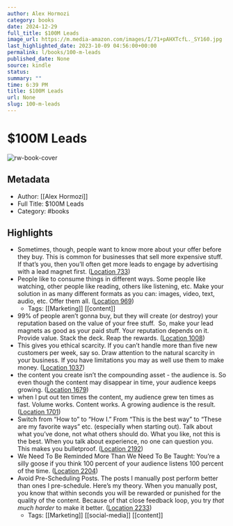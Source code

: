 ```yaml
---
author: Alex Hormozi
category: books
date: 2024-12-29
full_title: $100M Leads
image_url: https://m.media-amazon.com/images/I/71+pAHXTcfL._SY160.jpg
last_highlighted_date: 2023-10-09 04:56:00+00:00
permalink: l/books/100-m-leads
published_date: None
source: kindle
status: 
summary: ""
time: 6:39 PM
title: $100M Leads
url: None
slug: 100-m-leads
---
```

# $100M Leads

![rw-book-cover](https://m.media-amazon.com/images/I/71+pAHXTcfL._SY160.jpg)

## Metadata

- Author: [[Alex Hormozi]]
- Full Title: $100M Leads
- Category: #books

## Highlights

- Sometimes, though, people want to know more about your offer before they buy. This is common for businesses that sell more expensive stuff. If that’s you, then you’ll often get more leads to engage by advertising with a lead magnet first. ([Location 733](https://readwise.io/to_kindle?action=open&asin=B0CFDR3TYV&location=733))
- People like to consume things in different ways. Some people like watching, other people like reading, others like listening, etc. Make your solution in as many different formats as you can: images, video, text, audio, etc. Offer them all. ([Location 969](https://readwise.io/to_kindle?action=open&asin=B0CFDR3TYV&location=969))
    - Tags: [[Marketing]] [[content]]
- 99% of people aren’t gonna buy, but they will create (or destroy) your reputation based on the value of your free stuff.  So, make your lead magnets as good as your paid stuff. Your reputation depends on it. Provide value. Stack the deck. Reap the rewards. ([Location 1008](https://readwise.io/to_kindle?action=open&asin=B0CFDR3TYV&location=1008))
- This gives you ethical scarcity. If you can’t handle more than five new customers per week, say so. Draw attention to the natural scarcity in your business. If you have limitations you may as well use them to make money. ([Location 1037](https://readwise.io/to_kindle?action=open&asin=B0CFDR3TYV&location=1037))
- the content you create isn’t the compounding asset - the audience is. So even though the content may disappear in time, your audience keeps growing. ([Location 1679](https://readwise.io/to_kindle?action=open&asin=B0CFDR3TYV&location=1679))
- when I put out ten times the content, my audience grew ten times as fast. Volume works. Content works. A growing audience is the result. ([Location 1701](https://readwise.io/to_kindle?action=open&asin=B0CFDR3TYV&location=1701))
- Switch from “How to” to “How I.” From “This is the best way” to “These are my favorite ways” etc. (especially when starting out). Talk about what you’ve done, not what others should do. What you like, not this is the best. When you talk about experience, no one can question you. This makes you bulletproof. ([Location 2192](https://readwise.io/to_kindle?action=open&asin=B0CFDR3TYV&location=2192))
- We Need To Be Reminded More Than We Need To Be Taught: You’re a silly goose if you think 100 percent of your audience listens 100 percent of the time. ([Location 2204](https://readwise.io/to_kindle?action=open&asin=B0CFDR3TYV&location=2204))
- Avoid Pre-Scheduling Posts. The posts I manually post perform better than ones I pre-schedule. Here’s my theory. When you manually post, you know that within seconds you will be rewarded or punished for the quality of the content. Because of that close feedback loop, you try _that much harder_ to make it better. ([Location 2233](https://readwise.io/to_kindle?action=open&asin=B0CFDR3TYV&location=2233))
    - Tags: [[Marketing]] [[social-media]] [[content]]
